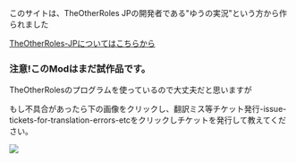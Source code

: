 <!DOCTYPE html>
<html lang=ja dir=”ltr” >
<head>
<meta charset=”ytf-8” >
<meta name=”viewport” content=”width=device-width, initial-scale=1” >
<title>TheOtherRoles JP Wiki</title>
</head>
<body>
<p>このサイトは、TheOtherRoles JPの開発者である"ゆうの実況"という方から作られました</p>
<a href="https://github.com/yuunozikkyou/TheOtherRoles-JapaneseEdition">TheOtherRoles-JPについてはこちらから</a>
<h3>注意!このModはまだ試作品です。</h3>
<p>TheOtherRolesのプログラムを使っているので大丈夫だと思いますが</p>
<p>もし不具合があったら下の画像をクリックし、翻訳ミス等チケット発行-issue-tickets-for-translation-errors-etcをクリックしチケットを発行して教えてください。</p>
<a href="https://discord.gg/eSsAFKhjP6"><img src="images/公式Discord.png"></a>
</body>
</html>
